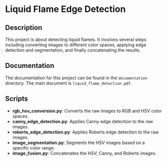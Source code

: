 # Liquid Flame Edge Detection

## Description

This project is about detecting liquid flames. It involves several steps including converting images to different color spaces, applying edge detection and segmentation, and finally concatenating the results.

## Documentation

The documentation for this project can be found in the `documentation` directory. The main document is `liquid_flame_detection.pdf`.

## Scripts

- **rgb_hsv_conversion.py**: Converts the raw images to RGB and HSV color spaces.
- **canny_edge_detection.py**: Applies Canny edge detection to the raw images.
- **roberts_edge_detection.py**: Applies Roberts edge detection to the raw images.
- **image_segmentation.py**: Segments the HSV images based on a specific color range.
- **image_fusion.py**: Concatenates the HSV, Canny, and Roberts images.
